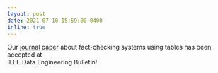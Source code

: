 ```yaml
---
layout: post
date: 2021-07-10 15:59:00-0400
inline: true
---
```


Our [journal paper](https://www.eurecom.fr/publication/6630/download/data-publi-6630.pdf) about fact-checking systems using tables has been accepted at <br /> IEEE Data Engineering Bulletin!

